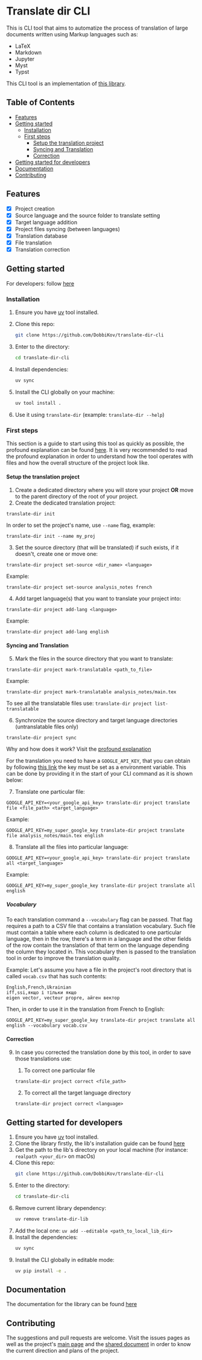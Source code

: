 # Translate dir CLI
This is CLI tool that aims to automatize the process of translation of large
documents written using Markup languages such as:
- LaTeX
- Markdown
- Jupyter
- Myst
- Typst

This CLI tool is an implementation of [this library](https://github.com/DobbiKov/translate-dir-lib).

## Table of Contents
- [Features](#features)
- [Getting started](#getting-started)
    - [Installation](#installation)
    - [First steps](#first-steps)
        - [Setup the translation project](#setup-the-translation-project)
        - [Syncing and Translation](#syncing-and-translation)
        - [Correction](#correction)
- [Getting started for developers](#getting-started-for-developers)
- [Documentation](#documentation)
- [Contributing](#contributing)

## Features
- [x] Project creation
- [x] Source language and the source folder to translate setting
- [x] Target language addition
- [x] Project files syncing (between languages)
- [x] Translation database
- [x] File translation
- [x] Translation correction

## Getting started
For developers: follow [here](#getting-started-for-developers)

### Installation
1. Ensure you have [uv](https://docs.astral.sh/uv/#__tabbed_1_1) tool installed. 
2. Clone this repo: 
    ```sh
    git clone https://github.com/DobbiKov/translate-dir-cli
    ```
3. Enter to the directory: 
    ```sh
    cd translate-dir-cli
    ```
4. Install dependencies: 
    ```sh
    uv sync
    ```

5. Install the CLI globally on your machine: 
    ```sh
    uv tool install .
    ```
6. Use it using `translate-dir` (example: `translate-dir --help`)

### First steps
This section is a guide to start using this tool as quickly as possible, the profound
explanation can be found [here](https://github.com/DobbiKov/translate-dir-lib/blob/master/docs/tool-profound-explanation.md). It is
very recommended to read the profound explanation in order to understand how 
the tool operates with files and how the overall structure of the project look
like.

#### Setup the translation project
1. Create a dedicated directory where you will store your project **OR** move to the parent directory of the root of your project.
2. Create the dedicated translation project:
```
translate-dir init
```
In order to set the project's name, use `--name` flag, example:
```
translate-dir init --name my_proj
```
3. Set the source directory (that will be translated) if such exists, if it doesn't, create one or move one:
```
translate-dir project set-source <dir_name> <language>
```

Example:
```
translate-dir project set-source analysis_notes french
```

4. Add target language(s) that you want to translate your project into:
```
translate-dir project add-lang <language>
```

Example:
```
translate-dir project add-lang english
```

#### Syncing and Translation 
5. Mark the files in the source directory that you want to translate:
```
translate-dir project mark-translatable <path_to_file>
```

Example:
```
translate-dir project mark-translatable analysis_notes/main.tex
```

To see all the translatable files use: `translate-dir project list-translatable`

6. Synchronize the source directory and target language directories (untranslatable files only)
```
translate-dir project sync
```

Why and how does it work? Visit the [profound explanation](https://github.com/DobbiKov/translate-dir-lib/blob/master/docs/tool-profound-explanation.md)

For the translation you need to have a `GOOGLE_API_KEY`, that you can obtain by following [this link](https://aistudio.google.com/app/apikey) the key must be set as a environment variable.
This can be done by providing it in the start of your CLI command as it is shown below:

7. Translate one particular file:
```
GOOGLE_API_KEY=<your_google_api_key> translate-dir project translate file <file_path> <target_language>
```

Example:
```
GOOGLE_API_KEY=my_super_google_key translate-dir project translate file analysis_notes/main.tex english
```

8. Translate all the files into particular language:
```
GOOGLE_API_KEY=<your_google_api_key> translate-dir project translate all <target_language>
```

Example:
```
GOOGLE_API_KEY=my_super_google_key translate-dir project translate all english 
```
##### Vocabulary
To each translation command a `--vocabulary` flag can be passed. That flag
requires a path to a CSV file that contains a translation vocabulary. Such
file must contain a table where each column is dedicated to one particular
language, then in the row, there's a term in a language and the other fields
of the row contain the translation of that term on the language depending the
column they located in. This vocabulary then is passed to the translation
tool in order to improve the translation quality.

Example:
Let's assume you have a file in the project's root directory that is called `vocab.csv` that has such contents:
```
English,French,Ukrainian
iff,ssi,якщо і тільки якщо
eigen vector, vecteur propre, айген вектор
```

Then, in order to use it in the translation from French to English:
```
GOOGLE_API_KEY=my_super_google_key translate-dir project translate all english --vocabulary vocab.csv
```

#### Correction

9. In case you corrected the translation done by this tool, in order to save those translations use:
    1. To correct one particular file
    ```
    translate-dir project correct <file_path>
    ```

    2. To correct all the target language directory
    ```
    translate-dir project correct <language>
    ```

## Getting started for developers
1. Ensure you have [uv](https://docs.astral.sh/uv/#__tabbed_1_1) tool installed. 
2. Clone the library firstly, the lib's installation guide can be found [here](https://github.com/DobbiKov/translate-dir-lib?tab=readme-ov-file#installation)
3. Get the path to the lib's directory on your local machine (for instance: `realpath <your_dir>` on macOs)
4. Clone this repo: 
    ```sh
    git clone https://github.com/DobbiKov/translate-dir-cli
    ```
5. Enter to the directory: 
    ```sh
    cd translate-dir-cli
    ```
6. Remove current library dependency: 
    ```sh
    uv remove translate-dir-lib
    ```
7. Add the local one: `uv add --editable <path_to_local_lib_dir>`
8. Install the dependencies: 
    ```sh
    uv sync
    ```
9. Install the CLI globally in editable mode: 
    ```sh
    uv pip install -e .
    ```

## Documentation
The documentation for the library can be found [here](./docs/main.md)

## Contributing
The suggestions and pull requests are welcome. Visit the issues pages as well
as the project's [main page](https://github.com/DobbiKov/sci-trans-git) and the
[shared document](https://codimd.math.cnrs.fr/sUW9PQ1tTLWcR98UjLHLpw) in order
to know the current direction and plans of the project.
